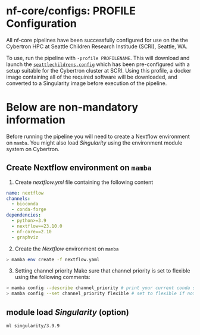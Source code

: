 # nf-core/configs: PROFILE Configuration

All nf-core pipelines have been successfully configured for use on the the Cybertron HPC at Seattle Children Research Institude (SCRI), Seattle, WA.

To use, run the pipeline with `-profile PROFILENAME`. This will download and launch the [`seattlechildrens.config`](../conf/seattlechildrens.config) which has been pre-configured with a setup suitable for the Cybertron cluster at SCRI. Using this profile, a docker image containing all of the required software will be downloaded, and converted to a Singularity image before execution of the pipeline.

# Below are non-mandatory information 
Before running the pipeline you will need to create a Nextflow environment on `mamba`. You might also load _Singularity_ using the environment module system on Cybertron. 

## Create Nextflow environment on `mamba`

1. Create _nextflow.yml_ file containing the following content 

```yaml
name: nextflow
channels:
  - bioconda
  - conda-forge
dependencies:
  - python>=3.9
  - nextflow==23.10.0
  - nf-core==2.10
  - graphviz
```
2. Create the _Nextflow_ environment on `manba`
```bash
> mamba env create -f nextflow.yaml
```

3. Setting channel priority
Make sure that channel priority is set to flexible using the following comments:

```bash
> mamba config --describe channel_priority # print your current conda settings
> mamba config --set channel_priority flexible # set to flexible if not already done
```

## module load _Singularity_ (option)

```bash
ml singularity/3.9.9
```



